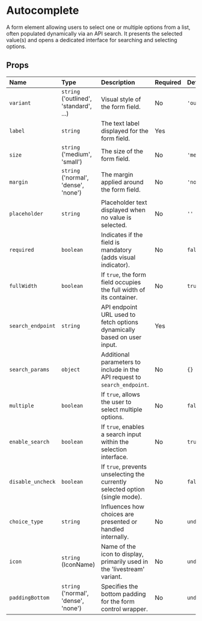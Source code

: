 # Autocomplete

A form element allowing users to select one or multiple options from a list, often populated dynamically via an API search. It presents the selected value(s) and opens a dedicated interface for searching and selecting options.

## Props

| Name              | Type                                  | Description                                                                 | Required | Default      |
| :---------------- | :------------------------------------ | :-------------------------------------------------------------------------- | :------- | :----------- |
| `variant`         | `string` ('outlined', 'standard', ...) | Visual style of the form field.                                             | No       | `'outlined'` |
| `label`           | `string`                              | The text label displayed for the form field.                                | Yes      |              |
| `size`            | `string` ('medium', 'small')          | The size of the form field.                                                 | No       | `'medium'`   |
| `margin`          | `string` ('normal', 'dense', 'none')  | The margin applied around the form field.                                   | No       | `'normal'`   |
| `placeholder`     | `string`                              | Placeholder text displayed when no value is selected.                       | No       | `''`         |
| `required`        | `boolean`                             | Indicates if the field is mandatory (adds visual indicator).                | No       | `false`      |
| `fullWidth`       | `boolean`                             | If `true`, the form field occupies the full width of its container.         | No       | `true`       |
| `search_endpoint` | `string`                              | API endpoint URL used to fetch options dynamically based on user input.     | Yes      |              |
| `search_params`   | `object`                              | Additional parameters to include in the API request to `search_endpoint`.   | No       | `{}`         |
| `multiple`        | `boolean`                             | If `true`, allows the user to select multiple options.                      | No       | `false`      |
| `enable_search`   | `boolean`                             | If `true`, enables a search input within the selection interface.           | No       | `true`       |
| `disable_uncheck` | `boolean`                             | If `true`, prevents unselecting the currently selected option (single mode). | No       | `false`      |
| `choice_type`     | `string`                              | Influences how choices are presented or handled internally.                 | No       | `undefined`  |
| `icon`            | `string` (IconName)                   | Name of the icon to display, primarily used in the 'livestream' variant.    | No       | `undefined`  |
| `paddingBottom`   | `string` ('normal', 'dense', 'none')  | Specifies the bottom padding for the form control wrapper.                  | No       | `undefined`  |